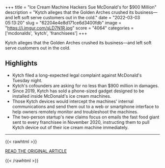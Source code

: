 +++
title = "Ice Cream Machine Hackers Sue McDonald's for $900 Million"
description = "Kytch alleges that the Golden Arches crushed its business—and left soft serve customers out in the cold."
date = "2022-03-03 05:13:20"
slug = "62204e4e8d171ce6d3400fdb"
image = "https://i.imgur.com/sLD7N1R.jpg"
score = "4064"
categories = ['mcdonalds', 'kytch', 'franchisees']
+++

Kytch alleges that the Golden Arches crushed its business—and left soft serve customers out in the cold.

## Highlights

- Kytch filed a long-expected legal complaint against McDonald's Tuesday night.
- Kytch's cofounders are asking for no less than $900 million in damages.
- Since 2019, Kytch has sold a phone-sized gadget designed to be installed inside McDonald's ice cream machines.
- Those Kytch devices would intercept the machines' internal communications and send them out to a web or smartphone interface to help owners remotely monitor and troubleshoot the machines.
- The two-person startup's new claims focus on emails the fast food giant sent to every franchisee in November 2020, instructing them to pull Kytch device out of their ice cream machine immediately.

---

{{< rawhtml >}}
  <p class="article-category">
    <a target="_blank" href="https://www.wired.com/story/kytch-ice-cream-machine-hackers-sue-mcdonalds-900-million/#intcid=_wired-verso-hp-trending_1667937c-23e8-4c3b-9b58-b6f6d849b8a5_popular4-1">READ THE ORIGINAL ARTICLE</a>
  </p>
{{< /rawhtml >}}
